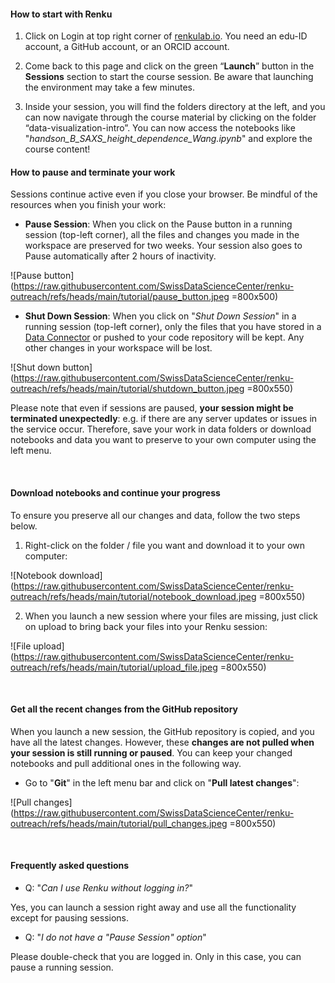 #### How to start with Renku

1. Click on Login at top right corner of [renkulab.io](http://renkulab.io). You need an edu-ID account, a GitHub account, or an ORCID account.

2. Come back to this page and click on the green “**Launch**” button in the **Sessions** section to start the course session. Be aware that launching the environment may take a few minutes.

3. Inside your session, you will find the folders directory at the left, and you can now navigate through the course material by clicking on the folder “data-visualization-intro”. You can now access the notebooks like "*handson_B_SAXS_height_dependence_Wang.ipynb*" and explore the course content!

#### How to pause and terminate your work
Sessions continue active even if you close your browser. Be mindful of the resources when you finish your work:

* **Pause Session**: When you click on the Pause button in a running session (top-left corner), all the files and changes you made in the workspace are preserved for two weeks. Your session also goes to Pause automatically after 2 hours of inactivity.

![Pause button](https://raw.githubusercontent.com/SwissDataScienceCenter/renku-outreach/refs/heads/main/tutorial/pause_button.jpeg =800x500)

* **Shut Down Session**: When you click on  "*Shut Down Session*"  in a running session (top-left corner), only the files that you have stored in a [Data Connector](https://renku.notion.site/Data-connector-3ae1e46fdb094cc48516a104457e5633) or pushed to your code repository will be kept. Any other changes in your workspace will be lost.

![Shut down button](https://raw.githubusercontent.com/SwissDataScienceCenter/renku-outreach/refs/heads/main/tutorial/shutdown_button.jpeg =800x550)

Please note that even if sessions are paused, **your session might be terminated unexpectedly**: e.g. if there are any server updates or issues in the service occur. Therefore, save your work in data folders or download notebooks and data you want to preserve to your own computer using the left menu.

&nbsp;

#### Download notebooks and continue your progress

To ensure you preserve all our changes and data, follow the two steps below.

1. Right-click on the folder / file you want and download it to your own computer:

![Notebook download](https://raw.githubusercontent.com/SwissDataScienceCenter/renku-outreach/refs/heads/main/tutorial/notebook_download.jpeg =800x550)

2. When you launch a new session where your files are missing, just click on upload to bring back your files into your Renku session:

![File upload](https://raw.githubusercontent.com/SwissDataScienceCenter/renku-outreach/refs/heads/main/tutorial/upload_file.jpeg =800x550)

&nbsp;

#### Get all the recent changes from the GitHub repository

When you launch a new session, the GitHub repository is copied, and you have all the latest changes. However, these **changes are not pulled when your session is still running or paused**. You can keep your changed notebooks and pull additional ones in the following way.

* Go to "**Git**" in the left menu bar and click on "**Pull latest changes**":

![Pull changes](https://raw.githubusercontent.com/SwissDataScienceCenter/renku-outreach/refs/heads/main/tutorial/pull_changes.jpeg =800x550)

&nbsp;

#### Frequently asked questions

* Q: "*Can I use Renku without logging in?*"

Yes, you can launch a session right away and use all the functionality except for pausing sessions.

* Q: "*I do not have a "Pause Session" option*"

Please double-check that you are logged in. Only in this case, you can pause a running session.
